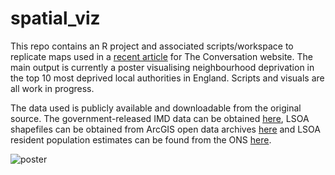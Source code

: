 # spatial_viz

This repo contains an R project and associated scripts/workspace to replicate maps used in a [recent article](https://theconversation.com/even-the-most-beautiful-maps-can-be-misleading-126474) for The Conversation website. The main output is currently a poster visualising neighbourhood deprivation in the top 10 most deprived local authorities in England. Scripts and visuals are all work in progress.

The data used is publicly available and downloadable from the original source. The government-released IMD data can be obtained [here](https://assets.publishing.service.gov.uk/government/uploads/system/uploads/attachment_data/file/840424/File_7_-_All_IoD2019_Scores__Ranks__Deciles_and_Population_Denominators_1.csv), LSOA shapefiles can be obtained from ArcGIS open data archives [here](https://opendata.arcgis.com/datasets/da831f80764346889837c72508f046fa_3.zip?outSR=%7B%22latestWkid%22%3A27700%2C%22wkid%22%3A27700%7D) and LSOA resident population estimates can be found from the ONS [here](https://www.ons.gov.uk/peoplepopulationandcommunity/populationandmigration/populationestimates/datasets/lowersuperoutputareamidyearpopulationestimates).

![poster](visuals/triplets.jpeg)
